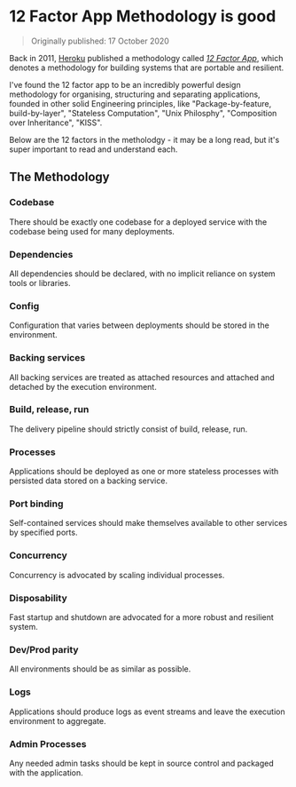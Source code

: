 # 12 Factor App Methodology is good

> Originally published: 17 October 2020

Back in 2011, [Heroku](https://en.wikipedia.org/wiki/Heroku) published a methodology called [*12 Factor
App*](https://en.wikipedia.org/wiki/Twelve-Factor_App_methodology), which denotes a methodology for building systems
that are portable and resilient.

I've found the 12 factor app to be an incredibly powerful design methodology for organising, structuring and separating
applications, founded in other solid Engineering principles, like "Package-by-feature, build-by-layer", "Stateless
Computation", "Unix Philosphy", "Composition over Inheritance", "KISS".

Below are the 12 factors in the metholodgy - it may be a long read, but it's super important to read and understand
each.

## The Methodology

### Codebase

There should be exactly one codebase for a deployed service with the codebase being used for many deployments.

### Dependencies

All dependencies should be declared, with no implicit reliance on system tools or libraries.

### Config

Configuration that varies between deployments should be stored in the environment.

### Backing services

All backing services are treated as attached resources and attached and detached by the execution environment.

### Build, release, run

The delivery pipeline should strictly consist of build, release, run.

### Processes

Applications should be deployed as one or more stateless processes with persisted data stored on a backing service.

### Port binding

Self-contained services should make themselves available to other services by specified ports.

### Concurrency

Concurrency is advocated by scaling individual processes.

### Disposability

Fast startup and shutdown are advocated for a more robust and resilient system.

### Dev/Prod parity

All environments should be as similar as possible.

### Logs

Applications should produce logs as event streams and leave the execution environment to aggregate.

### Admin Processes

Any needed admin tasks should be kept in source control and packaged with the application.
